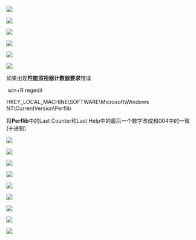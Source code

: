 ![](img/2-1.png)

![](img/2-2.png)

![](img/2-3.png)

![](img/2-4.png)

![](img/2-5.png)

![](img/2-6.png)

如果出现**性能监视器计数器要求**错误

​     win+R   regedit

HKEY_LOCAL_MACHINE\SOFTWARE\Microsoft\Windows NT\CurrentVersion\Perflib

将**Perflib**中的Last Counter和Last Help中的最后一个数字改成和004中的一致(十进制)

![](img/2-7.png)

![](img/2-8.png)

![](img/2-9.png)

![](img/2-10.png)

![](img/2-11.png)

![](img/2-12.png)

![](img/2-13.png)

![](img/2-14.png)

![](img/2-15.png)